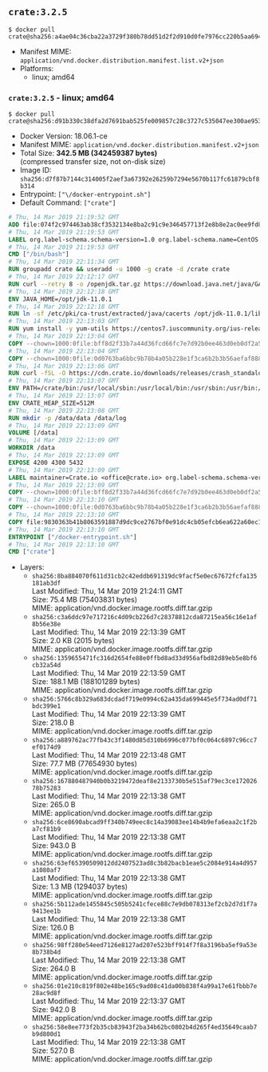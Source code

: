 ## `crate:3.2.5`

```console
$ docker pull crate@sha256:a4ae04c36cba22a3729f380b78dd51d2f2d910d0fe7976cc220b5aa69479e5e1
```

-	Manifest MIME: `application/vnd.docker.distribution.manifest.list.v2+json`
-	Platforms:
	-	linux; amd64

### `crate:3.2.5` - linux; amd64

```console
$ docker pull crate@sha256:d91b330c38dfa2d7691bab525fe009857c28c3727c535047ee300ae953d83c14
```

-	Docker Version: 18.06.1-ce
-	Manifest MIME: `application/vnd.docker.distribution.manifest.v2+json`
-	Total Size: **342.5 MB (342459387 bytes)**  
	(compressed transfer size, not on-disk size)
-	Image ID: `sha256:d7f87b7144c314005f2aef3a67392e26259b7294e5670b117fc61879cbf8b314`
-	Entrypoint: `["\/docker-entrypoint.sh"]`
-	Default Command: `["crate"]`

```dockerfile
# Thu, 14 Mar 2019 21:19:52 GMT
ADD file:074f2c974463ab38cf3532134e8ba2c91c9e346457713f2e8b8e2ac0ee9fd83d in / 
# Thu, 14 Mar 2019 21:19:53 GMT
LABEL org.label-schema.schema-version=1.0 org.label-schema.name=CentOS Base Image org.label-schema.vendor=CentOS org.label-schema.license=GPLv2 org.label-schema.build-date=20190305
# Thu, 14 Mar 2019 21:19:53 GMT
CMD ["/bin/bash"]
# Thu, 14 Mar 2019 22:11:34 GMT
RUN groupadd crate && useradd -u 1000 -g crate -d /crate crate
# Thu, 14 Mar 2019 22:12:17 GMT
RUN curl --retry 8 -o /openjdk.tar.gz https://download.java.net/java/GA/jdk11/13/GPL/openjdk-11.0.1_linux-x64_bin.tar.gz     && echo "7a6bb980b9c91c478421f865087ad2d69086a0583aeeb9e69204785e8e97dcfd */openjdk.tar.gz" | sha256sum -c -     && tar -C /opt -zxf /openjdk.tar.gz     && rm /openjdk.tar.gz
# Thu, 14 Mar 2019 22:12:18 GMT
ENV JAVA_HOME=/opt/jdk-11.0.1
# Thu, 14 Mar 2019 22:12:18 GMT
RUN ln -sf /etc/pki/ca-trust/extracted/java/cacerts /opt/jdk-11.0.1/lib/security/cacerts
# Thu, 14 Mar 2019 22:13:03 GMT
RUN yum install -y yum-utils https://centos7.iuscommunity.org/ius-release.rpm     && yum makecache     && yum install -y python36u openssl     && yum clean all     && rm -rf /var/cache/yum     && curl -fSL -O https://cdn.crate.io/downloads/releases/crate-3.2.5.tar.gz     && curl -fSL -O https://cdn.crate.io/downloads/releases/crate-3.2.5.tar.gz.asc     && export GNUPGHOME="$(mktemp -d)"     && gpg --keyserver hkp://keyserver.ubuntu.com:80 --recv-keys 90C23FC6585BC0717F8FBFC37FAAE51A06F6EAEB     && gpg --batch --verify crate-3.2.5.tar.gz.asc crate-3.2.5.tar.gz     && rm -rf "$GNUPGHOME" crate-3.2.5.tar.gz.asc     && tar -xf crate-3.2.5.tar.gz -C /crate --strip-components=1     && rm crate-3.2.5.tar.gz     && ln -sf /usr/bin/python3.6 /usr/bin/python3     && ln -sf /usr/bin/python3.6 /usr/bin/python
# Thu, 14 Mar 2019 22:13:04 GMT
COPY --chown=1000:0file:bff8d2f33b7a44d36fcd66fc7e7d92b0ee463d0eb0df2a56e42511d4f1b3e9b2 in /crate/config/crate.yml 
# Thu, 14 Mar 2019 22:13:04 GMT
COPY --chown=1000:0file:0d0763ba6bbc9b78b4a05b228e1f3ca6b2b3b56aefaf888ab848f021062291d1 in /crate/config/log4j2.properties 
# Thu, 14 Mar 2019 22:13:06 GMT
RUN curl -fSL -O https://cdn.crate.io/downloads/releases/crash_standalone_0.24.2    && curl -fSL -O https://cdn.crate.io/downloads/releases/crash_standalone_0.24.2.asc     && export GNUPGHOME="$(mktemp -d)"     && gpg --keyserver hkp://keyserver.ubuntu.com:80 --recv-keys 90C23FC6585BC0717F8FBFC37FAAE51A06F6EAEB     && gpg --batch --verify crash_standalone_0.24.2.asc crash_standalone_0.24.2     && rm -rf "$GNUPGHOME" crash_standalone_0.24.2.asc     && mv crash_standalone_0.24.2 /usr/local/bin/crash     && chmod +x /usr/local/bin/crash
# Thu, 14 Mar 2019 22:13:07 GMT
ENV PATH=/crate/bin:/usr/local/sbin:/usr/local/bin:/usr/sbin:/usr/bin:/sbin:/bin
# Thu, 14 Mar 2019 22:13:07 GMT
ENV CRATE_HEAP_SIZE=512M
# Thu, 14 Mar 2019 22:13:08 GMT
RUN mkdir -p /data/data /data/log
# Thu, 14 Mar 2019 22:13:09 GMT
VOLUME [/data]
# Thu, 14 Mar 2019 22:13:09 GMT
WORKDIR /data
# Thu, 14 Mar 2019 22:13:09 GMT
EXPOSE 4200 4300 5432
# Thu, 14 Mar 2019 22:13:09 GMT
LABEL maintainer=Crate.io <office@crate.io> org.label-schema.schema-version=1.0 org.label-schema.build-date=2019-03-11T17:11:13.010861050+00:00 org.label-schema.name=crate org.label-schema.description=CrateDB is a distributed SQL database handles massive amounts of machine data in real-time. org.label-schema.url=https://crate.io/products/cratedb/ org.label-schema.vcs-url=https://github.com/crate/docker-crate org.label-schema.vendor=Crate.io org.label-schema.version=3.2.5
# Thu, 14 Mar 2019 22:13:09 GMT
COPY --chown=1000:0file:bff8d2f33b7a44d36fcd66fc7e7d92b0ee463d0eb0df2a56e42511d4f1b3e9b2 in /crate/config/crate.yml 
# Thu, 14 Mar 2019 22:13:10 GMT
COPY --chown=1000:0file:0d0763ba6bbc9b78b4a05b228e1f3ca6b2b3b56aefaf888ab848f021062291d1 in /crate/config/log4j2.properties 
# Thu, 14 Mar 2019 22:13:10 GMT
COPY file:9830363b41b8063591887d9dc9ce2767bf0e91dc4cb05efcb6ea622a60ec15e3 in / 
# Thu, 14 Mar 2019 22:13:10 GMT
ENTRYPOINT ["/docker-entrypoint.sh"]
# Thu, 14 Mar 2019 22:13:10 GMT
CMD ["crate"]
```

-	Layers:
	-	`sha256:8ba884070f611d31cb2c42eddb691319dc9facf5e0ec67672fcfa135181ab3df`  
		Last Modified: Thu, 14 Mar 2019 21:24:11 GMT  
		Size: 75.4 MB (75403831 bytes)  
		MIME: application/vnd.docker.image.rootfs.diff.tar.gzip
	-	`sha256:c3a6ddc97e717216c4d09cb226d7c28378812cda87215ea56c16e1af8b56e38e`  
		Last Modified: Thu, 14 Mar 2019 22:13:39 GMT  
		Size: 2.0 KB (2015 bytes)  
		MIME: application/vnd.docker.image.rootfs.diff.tar.gzip
	-	`sha256:1359655471fc316d2654fe88e0ffbd8ad33d956afbd82d89eb5e8bf6cb32a54d`  
		Last Modified: Thu, 14 Mar 2019 22:13:59 GMT  
		Size: 188.1 MB (188101289 bytes)  
		MIME: application/vnd.docker.image.rootfs.diff.tar.gzip
	-	`sha256:5766c8b329a683dcdadf719e0994c62a435da699445e5f734ad0df71bdc399e1`  
		Last Modified: Thu, 14 Mar 2019 22:13:39 GMT  
		Size: 218.0 B  
		MIME: application/vnd.docker.image.rootfs.diff.tar.gzip
	-	`sha256:a889762ac77fb43c3f1480d85d310b6996c077bf0c064c6897c96cc7ef0174d9`  
		Last Modified: Thu, 14 Mar 2019 22:13:48 GMT  
		Size: 77.7 MB (77654930 bytes)  
		MIME: application/vnd.docker.image.rootfs.diff.tar.gzip
	-	`sha256:167880487940b0b3219472deaf8e2133730b5e515af79ec3ce17202678b75283`  
		Last Modified: Thu, 14 Mar 2019 22:13:38 GMT  
		Size: 265.0 B  
		MIME: application/vnd.docker.image.rootfs.diff.tar.gzip
	-	`sha256:6ce8690abcad9ff340b749eec8c14a39083ee14b4b9efa6eaa2c1f2ba7cf81b9`  
		Last Modified: Thu, 14 Mar 2019 22:13:38 GMT  
		Size: 943.0 B  
		MIME: application/vnd.docker.image.rootfs.diff.tar.gzip
	-	`sha256:63ef65390509012dd2407523ad8c3b82bacb1eae5c2084e914a4d957a1080af7`  
		Last Modified: Thu, 14 Mar 2019 22:13:38 GMT  
		Size: 1.3 MB (1294037 bytes)  
		MIME: application/vnd.docker.image.rootfs.diff.tar.gzip
	-	`sha256:5b112ade1455845c505b5241cfece88c7e9db078313ef2cb2d7d1f7a9413ee1b`  
		Last Modified: Thu, 14 Mar 2019 22:13:38 GMT  
		Size: 126.0 B  
		MIME: application/vnd.docker.image.rootfs.diff.tar.gzip
	-	`sha256:98ff280e54eed7126e8127ad207e523bff914f7f8a3196ba5ef9a53e8b738b4d`  
		Last Modified: Thu, 14 Mar 2019 22:13:38 GMT  
		Size: 264.0 B  
		MIME: application/vnd.docker.image.rootfs.diff.tar.gzip
	-	`sha256:01e210c819f802e48be165c9ad08c41da00b838f4a99a17e61fbbb7e28ac9d8f`  
		Last Modified: Thu, 14 Mar 2019 22:13:37 GMT  
		Size: 942.0 B  
		MIME: application/vnd.docker.image.rootfs.diff.tar.gzip
	-	`sha256:58e8ee773f2b35cb83943f2ba34b62bc0802b4d265f4ed35649caab7b9d800d1`  
		Last Modified: Thu, 14 Mar 2019 22:13:38 GMT  
		Size: 527.0 B  
		MIME: application/vnd.docker.image.rootfs.diff.tar.gzip
